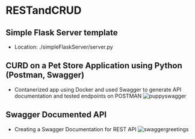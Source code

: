 # RESTandCRUD

## Simple Flask Server template
- Location: ./simpleFlaskServer/server.py

##  CURD on a Pet Store Application using Python (Postman, Swagger)
- Contanerized app using Docker and used Swagger to generate API documentation and tested endpoints on POSTMAN
![puppyswagger](https://github.com/hihassan1998/RESTandCRUD/assets/150392365/d5842936-1206-4bf7-a363-c417a7ef7781)

## Swagger Documented API
- Creating a Swagger Documentation for REST API
![swaggergreetings](https://github.com/hihassan1998/RESTandCRUD/assets/150392365/bc55194d-2815-4094-9370-aa09fc37bb14)
